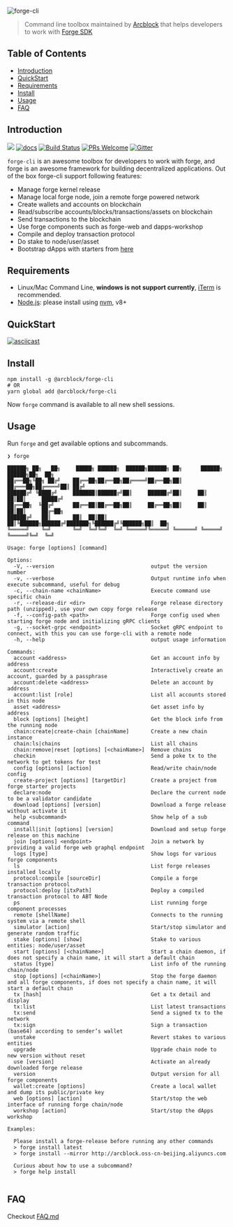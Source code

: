 ![forge-cli](https://www.arcblock.io/.netlify/functions/badge/?text=Forge%20CLI)

> Command line toolbox maintained by [Arcblock](https://www.arcblock.io) that helps developers to work with [Forge SDK](https://docs.arcblock.io/forge/latest/)

## Table of Contents

- [Introduction](#introduction)
- [QuickStart](#quickstart)
- [Requirements](#requirements)
- [Install](#install)
- [Usage](#usage)
- [FAQ](#faq)

## Introduction

[![](https://img.shields.io/npm/v/@arcblock/forge-cli.svg?label=forge-cli)](https://www.npmjs.com/package/@arcblock/forge-cli)
[![docs](https://img.shields.io/badge/powered%20by-arcblock-green.svg)](https://docs.arcblock.io/forge/latest/tools/forge_cli.html)
[![Build Status](https://img.shields.io/travis/arcblock/forge-cli.svg?style=flat-square)](https://travis-ci.com/arcblock/forge-cli)
[![PRs Welcome](https://img.shields.io/badge/PRs-welcome-brightgreen.svg?style=flat-square)](http://makeapullrequest.com)
[![Gitter](https://badges.gitter.im/ArcBlock/community.svg)](https://gitter.im/ArcBlock/community?utm_source=badge&utm_medium=badge&utm_campaign=pr-badge)

`forge-cli` is an awesome toolbox for developers to work with forge, and forge is an awesome framework for building decentralized applications. Out of the box forge-cli support following features:

- Manage forge kernel release
- Manage local forge node, join a remote forge powered network
- Create wallets and accounts on blockchain
- Read/subscribe accounts/blocks/transactions/assets on blockchain
- Send transactions to the blockchain
- Use forge components such as forge-web and dapps-workshop
- Compile and deploy transaction protocol
- Do stake to node/user/asset
- Bootstrap dApps with starters from [here](https://github.com/ArcBlock/forge-dapp-starters)

## Requirements

- Linux/Mac Command Line, **windows is not support currently**, [iTerm](http://www.iterm2.com/) is recommended.
- [Node.js](https://nodejs.org/): please install using [nvm](https://github.com/creationix/nvm), v8+

## QuickStart

[![asciicast](https://asciinema.org/a/253439.svg)](https://asciinema.org/a/253439)

## Install

```shell
npm install -g @arcblock/forge-cli
# OR
yarn global add @arcblock/forge-cli
```

Now `forge` command is available to all new shell sessions.

## Usage

Run `forge` and get available options and subcommands.

```terminal
❯ forge

██████╗ ██╗   ██╗     █████╗ ██████╗  ██████╗██████╗ ██╗      ██████╗  ██████╗██╗  ██╗
██╔══██╗╚██╗ ██╔╝    ██╔══██╗██╔══██╗██╔════╝██╔══██╗██║     ██╔═══██╗██╔════╝██║ ██╔╝
██████╔╝ ╚████╔╝     ███████║██████╔╝██║     ██████╔╝██║     ██║   ██║██║     █████╔╝ 
██╔══██╗  ╚██╔╝      ██╔══██║██╔══██╗██║     ██╔══██╗██║     ██║   ██║██║     ██╔═██╗ 
██████╔╝   ██║       ██║  ██║██║  ██║╚██████╗██████╔╝███████╗╚██████╔╝╚██████╗██║  ██╗
╚═════╝    ╚═╝       ╚═╝  ╚═╝╚═╝  ╚═╝ ╚═════╝╚═════╝ ╚══════╝ ╚═════╝  ╚═════╝╚═╝  ╚═╝
                                                                                      
Usage: forge [options] [command]

Options:
  -V, --version                               output the version number
  -v, --verbose                               Output runtime info when execute subcommand, useful for debug
  -c, --chain-name <chainName>                Execute command use specific chain
  -r, --release-dir <dir>                     Forge release directory path (unzipped), use your own copy forge release
  -f, --config-path <path>                    Forge config used when starting forge node and initializing gRPC clients
  -g, --socket-grpc <endpoint>                Socket gRPC endpoint to connect, with this you can use forge-cli with a remote node
  -h, --help                                  output usage information

Commands:
  account <address>                           Get an account info by address
  account:create                              Interactively create an account, guarded by a passphrase
  account:delete <address>                    Delete an account by address
  account:list [role]                         List all accounts stored in this node
  asset <address>                             Get asset info by address
  block [options] [height]                    Get the block info from the running node
  chain:create|create-chain [chainName]       Create a new chain instance
  chain:ls|chains                             List all chains
  chain:remove|reset [options] [<chainName>]  Remove chains
  checkin                                     Send a poke tx to the network to get tokens for test
  config [options] [action]                   Read/write chain/node config
  create-project [options] [targetDir]        Create a project from forge starter projects
  declare:node                                Declare the current node to be a validator candidate
  download [options] [version]                Download a forge release without activate it
  help <subcommand>                           Show help of a sub command
  install|init [options] [version]            Download and setup forge release on this machine
  join [options] <endpoint>                   Join a network by providing a valid forge web graphql endpoint
  logs [type]                                 Show logs for various forge components
  ls                                          List forge releases installed locally
  protocol:compile [sourceDir]                Compile a forge transaction protocol
  protocol:deploy [itxPath]                   Deploy a compiled transaction protocol to ABT Node
  ps                                          List running forge component processes
  remote [shellName]                          Connects to the running system via a remote shell
  simulator [action]                          Start/stop simulator and generate random traffic
  stake [options] [show]                      Stake to various entities: node/user/asset
  start [options] [<chainName>]               Start a chain daemon, if does not specify a chain name, it will start a default chain
  status [type]                               List info of the running chain/node
  stop [options] [<chainName>]                Stop the forge daemon and all forge components, if does not specify a chain name, it will start a default chain
  tx [hash]                                   Get a tx detail and display
  tx:list                                     List latest transactions
  tx:send                                     Send a signed tx to the network
  tx:sign                                     Sign a transaction (base64) according to sender’s wallet
  unstake                                     Revert stakes to various entities
  upgrade                                     Upgrade chain node to new version without reset
  use [version]                               Activate an already downloaded forge release
  version                                     Output version for all forge components
  wallet:create [options]                     Create a local wallet and dump its public/private key
  web [options] [action]                      Start/stop the web interface of running forge chain/node
  workshop [action]                           Start/stop the dApps workshop

Examples:

  Please install a forge-release before running any other commands
  > forge install latest
  > forge install --mirror http://arcblock.oss-cn-beijing.aliyuncs.com

  Curious about how to use a subcommand?
  > forge help install
  

```

## FAQ

Checkout [FAQ.md](./docs/FAQ.md)
